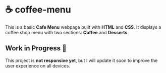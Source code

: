 # ☕ coffee-menu

This is a basic **Cafe Menu** webpage built with **HTML** and **CSS**. It displays a coffee shop menu with two sections: **Coffee** and **Desserts**.

## Work in Progress 🚧

This project is **not responsive yet**, but I will update it soon to improve the user experience on all devices.
